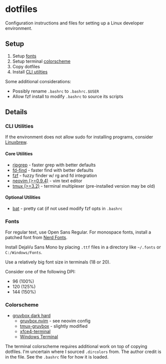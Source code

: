 # dotfiles
Configuration instructions and files for setting up a Linux developer environment.

## Setup

1. Setup [fonts](#fonts)
2. Setup terminal [colorscheme](#colorscheme)
3. Copy dotfiles
4. Install [CLI utilties](#cli-utilities)

Some additional considerations:
* Possibly rename `.bashrc` to `.bashrc.$USER`
* Allow fzf install to modify `.bashrc` to source its scripts

## Details

### CLI Utilities
If the environment does not allow sudo for installing programs, consider [Linuxbrew](https://docs.brew.sh/Homebrew-on-Linux).

#### Core Utilities

* [ripgrep](https://github.com/BurntSushi/ripgrep) - faster grep with better defaults
* [fd-find](https://github.com/sharkdp/fd) - faster find with better defaults
* [fzf](https://github.com/junegunn/fzf) - fuzzy finder w/ rg and fd integration
* [neovim (>=0.9.4)](https://github.com/neovim/neovim) - vim text editor
* [tmux (>=3.2)](https://github.com/tmux/tmux/wiki) - terminal multiplexer (pre-installed version may be old)

#### Optional Utilities

* [bat](https://github.com/sharkdp/bat) - pretty cat (if not used modify fzf opts in `.bashrc`

### Fonts
For regular text, use Open Sans Regular. For monospace fonts, install a patched font from [Nerd Fonts](https://www.nerdfonts.com/font-downloads).

Install DejaVu Sans Mono by placing `.ttf` files in a directory like `~/.fonts` or `C:/Windows/Fonts`.

Use a relatively big font size in terminals (18 or 20).

Consider one of the following DPI:
* 96 (100%)
* 120 (125%)
* 144 (150%)

### Colorscheme

* [gruvbox dark hard](https://github.com/morhetz/gruvbox)
  * [gruvbox.nvim](https://github.com/ellisonleao/gruvbox.nvim) - see neovim config
  * [tmux-gruvbox](https://github.com/egel/tmux-gruvbox/blob/main/tmux-gruvbox-dark.conf) - slightly modified
  * [xfce4-terminal](https://github.com/morhetz/gruvbox-contrib/blob/master/xfce4-terminal/gruvbox-dark-hard.theme)
  * [Windows Terminal](https://gist.github.com/davialexandre/1179070118b22d830739efee4721972d)

The terminal colorscheme requires additional work on top of copying dotfiles. I'm uncertain where I sourced `.dircolors` from. The author credit is in the file. See the `.bashrc` file for how it is loaded.
